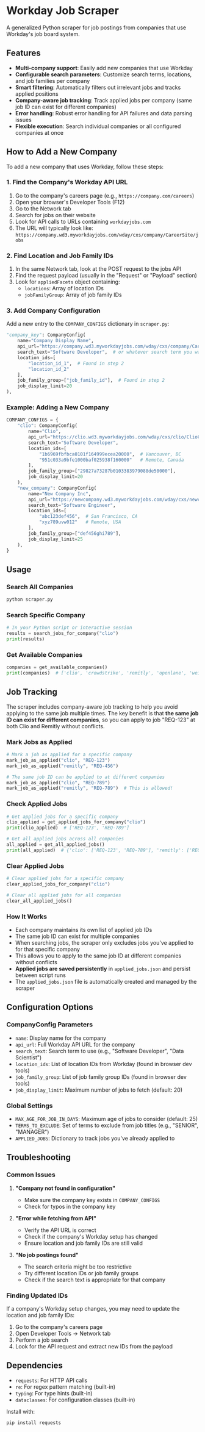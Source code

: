 # Workday Job Scraper

A generalized Python scraper for job postings from companies that use Workday's job board system.

## Features

- **Multi-company support**: Easily add new companies that use Workday
- **Configurable search parameters**: Customize search terms, locations, and job families per company
- **Smart filtering**: Automatically filters out irrelevant jobs and tracks applied positions
- **Company-aware job tracking**: Track applied jobs per company (same job ID can exist for different companies)
- **Error handling**: Robust error handling for API failures and data parsing issues
- **Flexible execution**: Search individual companies or all configured companies at once

## How to Add a New Company

To add a new company that uses Workday, follow these steps:

### 1. Find the Company's Workday API URL

1. Go to the company's careers page (e.g., `https://company.com/careers`)
2. Open your browser's Developer Tools (F12)
3. Go to the Network tab
4. Search for jobs on their website
5. Look for API calls to URLs containing `workdayjobs.com`
6. The URL will typically look like: `https://company.wd3.myworkdayjobs.com/wday/cxs/company/CareerSite/jobs`

### 2. Find Location and Job Family IDs

1. In the same Network tab, look at the POST request to the jobs API
2. Find the request payload (usually in the "Request" or "Payload" section)
3. Look for `appliedFacets` object containing:
   - `locations`: Array of location IDs
   - `jobFamilyGroup`: Array of job family IDs

### 3. Add Company Configuration

Add a new entry to the `COMPANY_CONFIGS` dictionary in `scraper.py`:

```python
"company_key": CompanyConfig(
    name="Company Display Name",
    api_url="https://company.wd3.myworkdayjobs.com/wday/cxs/company/CareerSite/jobs",
    search_text="Software Developer",  # or whatever search term you want
    location_ids=[
        "location_id_1",  # Found in step 2
        "location_id_2"
    ],
    job_family_group=["job_family_id"],  # Found in step 2
    job_display_limit=20
),
```

### Example: Adding a New Company

```python
COMPANY_CONFIGS = {
    "clio": CompanyConfig(
        name="Clio",
        api_url="https://clio.wd3.myworkdayjobs.com/wday/cxs/clio/ClioCareerSite/jobs",
        search_text="Software Developer",
        location_ids=[
            "1b6969fbfbca0101f164999ecea20000",  # Vancouver, BC
            "951c033a9bfe1000baf025938f160000"   # Remote, Canada
        ],
        job_family_group=["29827a73287b0103383979088de50000"],
        job_display_limit=20
    ),
    "new_company": CompanyConfig(
        name="New Company Inc",
        api_url="https://newcompany.wd3.myworkdayjobs.com/wday/cxs/newcompany/CareerSite/jobs",
        search_text="Software Engineer",
        location_ids=[
            "abc123def456",  # San Francisco, CA
            "xyz789uvw012"   # Remote, USA
        ],
        job_family_group=["def456ghi789"],
        job_display_limit=25
    ),
}
```

## Usage

### Search All Companies
```python
python scraper.py
```

### Search Specific Company
```python
# In your Python script or interactive session
results = search_jobs_for_company("clio")
print(results)
```

### Get Available Companies
```python
companies = get_available_companies()
print(companies)  # ['clio', 'crowdstrike', 'remitly', 'openlane', 'weir']
```

## Job Tracking

The scraper includes company-aware job tracking to help you avoid applying to the same job multiple times. The key benefit is that **the same job ID can exist for different companies**, so you can apply to job "REQ-123" at both Clio and Remitly without conflicts.

### Mark Jobs as Applied
```python
# Mark a job as applied for a specific company
mark_job_as_applied("clio", "REQ-123")
mark_job_as_applied("remitly", "REQ-456")

# The same job ID can be applied to at different companies
mark_job_as_applied("clio", "REQ-789")
mark_job_as_applied("remitly", "REQ-789")  # This is allowed!
```

### Check Applied Jobs
```python
# Get applied jobs for a specific company
clio_applied = get_applied_jobs_for_company("clio")
print(clio_applied)  # ['REQ-123', 'REQ-789']

# Get all applied jobs across all companies
all_applied = get_all_applied_jobs()
print(all_applied)  # {'clio': ['REQ-123', 'REQ-789'], 'remitly': ['REQ-456', 'REQ-789']}
```

### Clear Applied Jobs
```python
# Clear applied jobs for a specific company
clear_applied_jobs_for_company("clio")

# Clear all applied jobs for all companies
clear_all_applied_jobs()
```

### How It Works
- Each company maintains its own list of applied job IDs
- The same job ID can exist for multiple companies
- When searching jobs, the scraper only excludes jobs you've applied to for that specific company
- This allows you to apply to the same job ID at different companies without conflicts
- **Applied jobs are saved persistently** in `applied_jobs.json` and persist between script runs
- The `applied_jobs.json` file is automatically created and managed by the scraper

## Configuration Options

### CompanyConfig Parameters

- `name`: Display name for the company
- `api_url`: Full Workday API URL for the company
- `search_text`: Search term to use (e.g., "Software Developer", "Data Scientist")
- `location_ids`: List of location IDs from Workday (found in browser dev tools)
- `job_family_group`: List of job family group IDs (found in browser dev tools)
- `job_display_limit`: Maximum number of jobs to fetch (default: 20)

### Global Settings

- `MAX_AGE_FOR_JOB_IN_DAYS`: Maximum age of jobs to consider (default: 25)
- `TERMS_TO_EXCLUDE`: Set of terms to exclude from job titles (e.g., "SENIOR", "MANAGER")
- `APPLIED_JOBS`: Dictionary to track jobs you've already applied to

## Troubleshooting

### Common Issues

1. **"Company not found in configuration"**
   - Make sure the company key exists in `COMPANY_CONFIGS`
   - Check for typos in the company key

2. **"Error while fetching from API"**
   - Verify the API URL is correct
   - Check if the company's Workday setup has changed
   - Ensure location and job family IDs are still valid

3. **"No job postings found"**
   - The search criteria might be too restrictive
   - Try different location IDs or job family groups
   - Check if the search text is appropriate for that company

### Finding Updated IDs

If a company's Workday setup changes, you may need to update the location and job family IDs:

1. Go to the company's careers page
2. Open Developer Tools → Network tab
3. Perform a job search
4. Look for the API request and extract new IDs from the payload

## Dependencies

- `requests`: For HTTP API calls
- `re`: For regex pattern matching (built-in)
- `typing`: For type hints (built-in)
- `dataclasses`: For configuration classes (built-in)

Install with:
```bash
pip install requests
```
